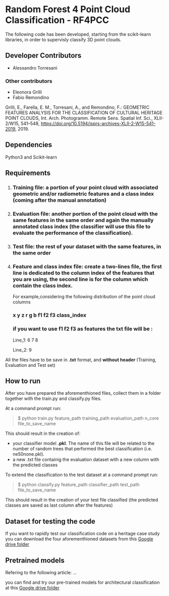 # **Random Forest 4 Point Cloud Classification - RF4PCC**
The following code has been developed, starting from the scikit-learn libraries, in order to supervisly classify 3D point clouds. 

## **Developer Contributors**

- Alessandro Torresani

### **Other contributors**

- Eleonora Grilli
- Fabio Remondino

Grilli, E., Farella, E. M., Torresani, A., and Remondino, F.: GEOMETRIC FEATURES ANALYSIS FOR THE CLASSIFICATION OF CULTURAL HERITAGE POINT CLOUDS, Int. Arch. Photogramm. Remote Sens. Spatial Inf. Sci., XLII-2/W15, 541–548, https://doi.org/10.5194/isprs-archives-XLII-2-W15-541-2019, 2019.

## **Dependencies**
Python3 and Scikit-learn

## **Requirements** 
1. ### **Training file:** a portion of your point cloud with associated geometric and/or radiometric features and a class index (coming after the manual annotation)
2. ### **Evaluation file:** another portion of the point cloud with the same features in the same order and again the manually annotated class index (the classifier will use this file to evaluate the performance of the classification).
3. ### **Test file:** the rest of your dataset with the same features, in the same order
4. ### **Feature and class index file:** create a two-lines file, the first line is dedicated to the column index of the features that you are using, the second line is for the column which contain the class index.

   For example,considering the following distribution of the point cloud columns 
   ### x y z r g b f1 f2 f3 class_index 
   ### if you want to use f1 f2 f3 as features the txt file will be :  
   Line_1: 6 7 8 	
  
   Line_2: 9

All the files have to be save in **.txt** format, and **without header** (Training, Evaluation and Test set) 


## **How to run** 
After you have prepared the aforementhioned files, collect them in a folder together with the train.py and classify.py files. 

At a command prompt run:

>$ python train.py feature_path training_path evaluation_path n_core file_to_save_name

This should result in the creation of:
-  your classifier model **.pkl**. The name of this file will be related to the number of random trees that performed the best classification (i.e. ne50none.pkl). 
- a new .txt file containig the evaluation dataset with a new column with the predicted classes 

To extend the classification to the test dataset at a command prompt run:

> $ python classify.py feature_path classifier_path test_path file_to_save_name

This should result in the creation of your test file classified (the predicted classes are saved as last column after the features)

## **Dataset for testing the code**

If you want to rapidly test our classification code on a heritage case study you can download the four aforementhioned datasets from this [Google drive folder](https://drive.google.com/drive/folders/1z-f-QfzgEkjsMrdwCsBll0PcqNs6EGYr?usp=sharing) 

## **Pretrained models**

Refering to the following article: ...

you can find and try our pre-trained models for architectural classification at this [Google drive folder](https://drive.google.com/drive/folders/1ndjppIBDixGM-Liq8dPH97XKYTSBpwzW?usp=sharing)

